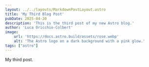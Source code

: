 ```yaml
---
layout: ../../layouts/MarkdownPostLayout.astro
title: 'My Third Blog Post'
pubDate: 2025-04-20
description: 'This is the third post of my new Astro blog.'
author: 'Luca Oricchio-Colbert'
image:
    url: 'https://docs.astro.build/assets/rose.webp'
    alt: 'The Astro logo on a dark background with a pink glow.'
tags: ["astro"]
---
```

My third post.
